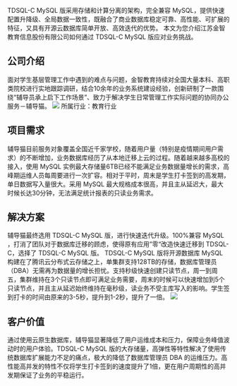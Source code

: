 TDSQL-C MySQL 版采用存储和计算分离的架构，完全兼容 MySQL，提供快速配置升降级、全局数据一致性，既融合了商业数据库稳定可靠、高性能、可扩展的特征，又具有开源云数据库简单开放、高效迭代的优势。
本文为您介绍江苏金智教育信息股份有限公司如何通过 TDSQL-C MySQL 版应对业务挑战。

## 公司介绍
面对学生基层管理工作中遇到的难点与问题，金智教育持续对全国大量本科、高职类院校进行实地跟踪调研，结合10余年的业务系统建设经验，创新研制了一款围绕“辅导员承上启下工作场景”、致力于解决学生日常管理工作实际问题的协同办公服务－辅导猫。
![](https://qcloudimg.tencent-cloud.cn/raw/cdd18feafb0dcdd79d30bd31f55d2662.png)
所属行业：教育行业

## 项目需求
辅导猫目前服务对象覆盖全国近千家学校，随着用户量（特别是疫情期间用户需求）的不断增加，业务数据库经历了从本地迁移上云的过程。随着越来越多高校的接入，使用 MySQL 实例最大存储量6TB已经不能满足业务数据量增长的需求，高峰期运维人员每周要进行一次扩容。相对于平时，周末是学生打卡签到的高发期，单日数据写入量很大。采用 MySQL 最大规格成本很高，并且主从延迟大，最大时候长达30分钟，无法满足统计报表的只读业务需求。

## 解决方案
辅导猫最终选用 TDSQL-C MySQL 版，进行快速迭代升级。100%兼容 MySQL ，打消了团队对于数据库迁移的顾虑，使得原有应用”零“改造快速迁移到 TDSQL-C，选择了 TDSQL-C MySQL 版。
TDSQL-C MySQL 版将开源数据库 MySQL 构建在了腾讯云分布式云存储之上，单集群支持128TB的存储，数据库管理员（DBA）无需再为数据量的增长担忧。支持秒级快速创建只读节点，周一到周五，集群维持在3个只读节点即可满足业务需要，周末的时候可以快速增加到5个只读节点，并且主从延迟始终维持在毫秒级，读业务不受主库写入的影响。学生签到打卡的时间由原来的3-5秒，提升到1-2秒，提升了一倍。
![](https://qcloudimg.tencent-cloud.cn/raw/30b3c88235e25827359ddb6c204abc01.png)

## 客户价值
通过使用云原生数据库，辅导猫显著降低了用户运维成本和压力，保障业务峰值波动时的用户体验。TDSQL-C MySQL 版的大存储量，高弹性等特性解决了使用传统数据库扩展能力不足的痛点，极大的降低了数据库管理员 DBA 的运维压力。高性能高并发的特性不仅将学生打卡签到的速度提升了1倍，更在用户周期性的高并发期保证了业务的平稳运行。
